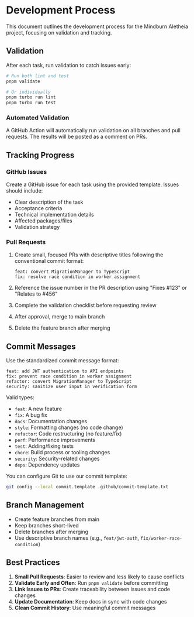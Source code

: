 # Development Process

This document outlines the development process for the Mindburn Aletheia project, focusing on validation and tracking.

## Validation

After each task, run validation to catch issues early:

```bash
# Run both lint and test
pnpm validate

# Or individually
pnpm turbo run lint
pnpm turbo run test
```

### Automated Validation

A GitHub Action will automatically run validation on all branches and pull requests. The results will be posted as a comment on PRs.

## Tracking Progress

### GitHub Issues

Create a GitHub issue for each task using the provided template. Issues should include:

- Clear description of the task
- Acceptance criteria
- Technical implementation details
- Affected packages/files
- Validation strategy

### Pull Requests

1. Create small, focused PRs with descriptive titles following the conventional commit format:
   ```
   feat: convert MigrationManager to TypeScript
   fix: resolve race condition in worker assignment
   ```

2. Reference the issue number in the PR description using "Fixes #123" or "Relates to #456"

3. Complete the validation checklist before requesting review

4. After approval, merge to main branch

5. Delete the feature branch after merging

## Commit Messages

Use the standardized commit message format:

```
feat: add JWT authentication to API endpoints
fix: prevent race condition in worker assignment
refactor: convert MigrationManager to TypeScript
security: sanitize user input in verification form
```

Valid types:
- `feat`: A new feature
- `fix`: A bug fix
- `docs`: Documentation changes
- `style`: Formatting changes (no code change)
- `refactor`: Code restructuring (no feature/fix)
- `perf`: Performance improvements
- `test`: Adding/fixing tests
- `chore`: Build process or tooling changes
- `security`: Security-related changes
- `deps`: Dependency updates

You can configure Git to use our commit template:

```bash
git config --local commit.template .github/commit-template.txt
```

## Branch Management

- Create feature branches from main
- Keep branches short-lived
- Delete branches after merging
- Use descriptive branch names (e.g., `feat/jwt-auth`, `fix/worker-race-condition`)

## Best Practices

1. **Small Pull Requests**: Easier to review and less likely to cause conflicts
2. **Validate Early and Often**: Run `pnpm validate` before committing
3. **Link Issues to PRs**: Create traceability between issues and code changes
4. **Update Documentation**: Keep docs in sync with code changes
5. **Clean Commit History**: Use meaningful commit messages 